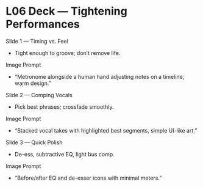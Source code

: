 # L06 Deck — Tightening Performances

Slide 1 — Timing vs. Feel
- Tight enough to groove; don’t remove life.

Image Prompt
- “Metronome alongside a human hand adjusting notes on a timeline, warm design.”

Slide 2 — Comping Vocals
- Pick best phrases; crossfade smoothly.

Image Prompt
- “Stacked vocal takes with highlighted best segments, simple UI-like art.”

Slide 3 — Quick Polish
- De-ess, subtractive EQ, light bus comp.

Image Prompt
- “Before/after EQ and de-esser icons with minimal meters.”

